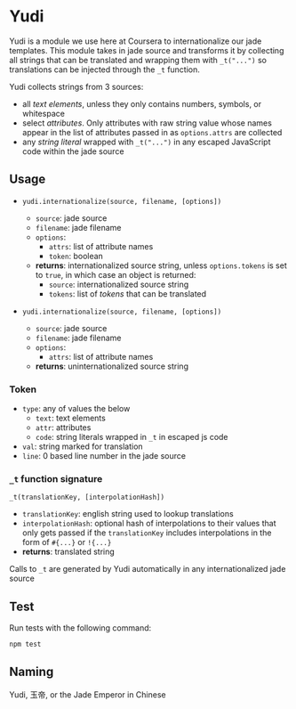# Yudi

Yudi is a module we use here at Coursera to internationalize our jade templates. This module takes in jade source and transforms it by collecting all strings that can be translated and wrapping them with `_t("...")` so translations can be injected through the `_t` function.

Yudi collects strings from 3 sources:

* all *text elements*, unless they only contains numbers, symbols, or whitespace
* select *attributes*. Only attributes with raw string value whose names appear in the list of attributes passed in as `options.attrs` are collected
* any *string literal* wrapped with `_t("...")` in any escaped JavaScript code within the jade source

## Usage
* `yudi.internationalize(source, filename, [options])`
    - `source`: jade source
    - `filename`: jade filename
    - `options`:
        + `attrs`: list of attribute names
        + `token`: boolean
    - **returns**: internationalized source string, unless `options.tokens` is set to `true`, in which case an object is returned:
        + `source`: internationalized source string
        + `tokens`: list of *tokens* that can be translated

* `yudi.internationalize(source, filename, [options])`
    - `source`: jade source
    - `filename`: jade filename
    - `options`:
        + `attrs`: list of attribute names
    - **returns**: uninternationalized source string

### Token
* `type`: any of values the below
    - `text`: text elements
    - `attr`: attributes
    - `code`: string literals wrapped in `_t` in escaped js code
* `val`: string marked for translation
* `line`: 0 based line number in the jade source

### `_t` function signature
`_t(translationKey, [interpolationHash])`

* `translationKey`: english string used to lookup translations
* `interpolationHash`: optional hash of interpolations to their values that only gets passed if the `translationKey` includes interpolations in the form of `#{...}` or `!{...}`
* **returns**: translated string

Calls to `_t` are generated by Yudi automatically in any internationalized jade source

## Test
Run tests with the following command:
```bash
npm test
```

## Naming
Yudi, 玉帝, or the Jade Emperor in Chinese